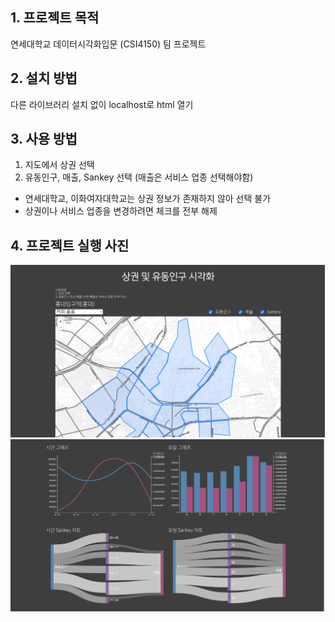 ## 1. 프로젝트 목적

연세대학교 데이터시각화입문 (CSI4150) 팀 프로젝트

## 2. 설치 방법

다른 라이브러리 설치 없이 localhost로 html 열기

## 3. 사용 방법

1. 지도에서 상권 선택
2. 유동인구, 매출, Sankey 선택 (매출은 서비스 업종 선택해야함)

- 연세대학교, 이화여자대학교는 상권 정보가 존재하지 않아 선택 불가
- 상권이나 서비스 업종을 변경하려면 체크를 전부 해제

## 4. 프로젝트 실행 사진

![project_1](/data/project_1.png)
![project_2](/data/project_2.png)
